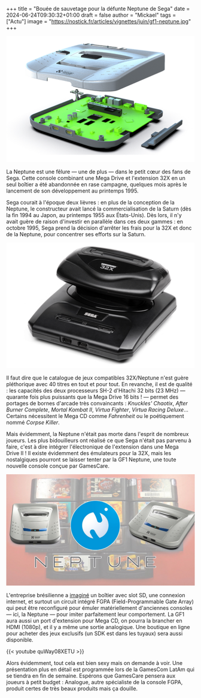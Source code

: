 +++
title = "Bouée de sauvetage pour la défunte Neptune de Sega"
date = 2024-06-24T09:30:32+01:00
draft = false
author = "Mickael"
tags = ["Actu"]
image = "https://nostick.fr/articles/vignettes/juin/gf1-neptune.jpg"
+++

![GF1 Neptune](gf1-neptune.jpg "La GF1 Neptune de GamesCare, bientôt dans votre salon.")

La Neptune est une fêlure — une de plus — dans le petit cœur des fans de Sega. Cette console combinant une Mega Drive et l'extension 32X en un seul boîtier a été abandonnée en rase campagne, quelques mois après le lancement de son développement au printemps 1995.

Sega courait à l'époque deux lièvres : en plus de la conception de la Neptune, le constructeur avait lancé la commercialisation de la Saturn (dès la fin 1994 au Japon, au printemps 1955 aux États-Unis). Dès lors, il n'y avait guère de raison d'investir en parallèle dans ces deux gammes : en octobre 1995, Sega prend la décision d'arrêter les frais pour la 32X et donc de la Neptune, pour concentrer ses efforts sur la Saturn.

![Mega Drive et 32X](gf1-neptune-2.jpg "L'extension 32X donnait un gros coup de patate à la Mega Drive.")

Il faut dire que le catalogue de jeux compatibles 32X/Neptune n'est guère pléthorique avec 40 titres en tout et pour tout. En revanche, il est de qualité : les capacités des deux processeurs SH-2 d'Hitachi 32 bits (23 MHz) — quarante fois plus puissants que la Mega Drive 16 bits ! — permet des portages de bornes d'arcade très convaincants : *Knuckles' Chaotix*, *After Burner Complete*, *Mortal Kombat II*, *Virtua Fighter*, *Virtua Racing Deluxe*… Certains nécessitent le Mega CD comme *Fahrenheit* ou le poétiquement nommé *Corpse Killer*.

Mais évidemment, la Neptune n'était pas morte dans l'esprit de nombreux joueurs. Les plus bidouilleurs ont réalisé ce que Sega n'était pas parvenu à faire, c'est à dire intégrer l'électronique de l'extension dans une Mega Drive II ! Il existe évidemment des émulateurs pour la 32X, mais les nostalgiques pourront se laisser tenter par la GF1 Neptune, une toute nouvelle console conçue par GamesCare.

![GF1 Neptune](gf1-neptune-3.jpg "")

L'entreprise brésilienne a [imaginé](https://www-comunidademegadrive-com-br.translate.goog/2024/06/gf1-neptune-um-novo-console-brasileiro-vem-ai/?_x_tr_sl=auto&_x_tr_tl=pt&_x_tr_hl=pt-pt&_x_tr_pto=wapp) un boîtier avec slot SD, une connexion internet, et surtout un circuit intégré FGPA (Field-Programmable Gate Array) qui peut être reconfiguré pour émuler matériellement d'anciennes consoles — ici, la Neptune — pour imiter parfaitement leur comportement. La GF1 aura aussi un port d'extension pour Mega CD, on pourra la brancher en HDMI (1080p), et il y a même une sortie analogique. Une boutique en ligne pour acheter des jeux exclusifs (un SDK est dans les tuyaux) sera aussi disponible.

{{< youtube quWay08XETU >}} 

Alors évidemment, tout cela est bien sexy mais on demande à voir. Une présentation plus en détail est programmée lors de la GamesCom LatAm qui se tiendra en fin de semaine. Espérons que GamesCare pensera aux joueurs à petit budget : Analogue, autre spécialiste de la console FGPA, produit certes de très beaux produits mais ça douille.